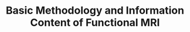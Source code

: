 ---
title: "Basic Methodology and Information Content of Functional MRI"
project_id: 
conf_date: 2001-06-06
conference_id: ""
presenters:
   - peter_bandettini
summary: "<p>FMRI database workshop, Dartmouth University, NH</p>"
file: /assets/presentations/T104.ppt
filename: T104.ppt
layout: presentation
---